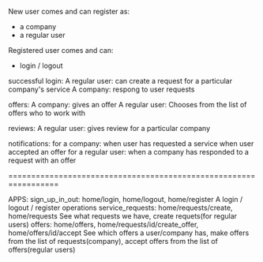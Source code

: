 New user comes and can register as:
- a company
- a regular user

Registered user comes and can:
- login / logout

successful login:
    A regular user:
        can create a request for a particular company's service
    A company:
        respong to user requests

offers:
    A company:
        gives an offer
    A regular user:
        Chooses from the list of offers who to work with

reviews:
    A regular user:
        gives review for a particular company

notifications:
    for a company:
        when user has requested a service
        when user accepted an offer
    for a regular user:
        when a company has responded to a request with an offer

=================================================================

APPS:
    sign_up_in_out:
        home/login, home/logout, home/register
        A login / logout / register operations
    service_requests:
        home/requests/create, home/requests
        See what requests we have, create requets(for regular users)
    offers:
        home/offers, home/requests/id/create_offer, home/offers/id/accept
        See which offers a user/company has, make offers from the list of requests(company), accept offers from the list of offers(regular users)
